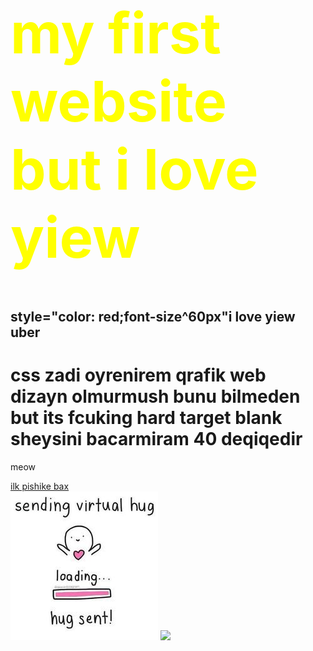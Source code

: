 <html>
<head>
	<title></title>
</head>
<body>
	<body>
<h1 style="color: yellow;font-size: 90px">my first website but i love yiew </h1>
		<h2> style="color: red;font-size^60px"i love yiew uber </h2>
<h1>css zadi oyrenirem qrafik web dizayn olmurmush bunu bilmeden but its fcuking hard target blank sheysini bacarmiram 40 deqiqedir</h1>
<p>meow</p>
<div>
	<div>
		<div>
			<a href="https://www.facebook.com/FreakyPet/videos/875689812787420/" target="_blank">ilk pishike bax</a>
		</div>
	</div>
</div>
<img src="hug.jpg">
<img src="https://i.pinimg.com/originals/ca/67/02/ca670212f4bea84504be799b01e323ca.jpg">
</body>
</body>
</html>
